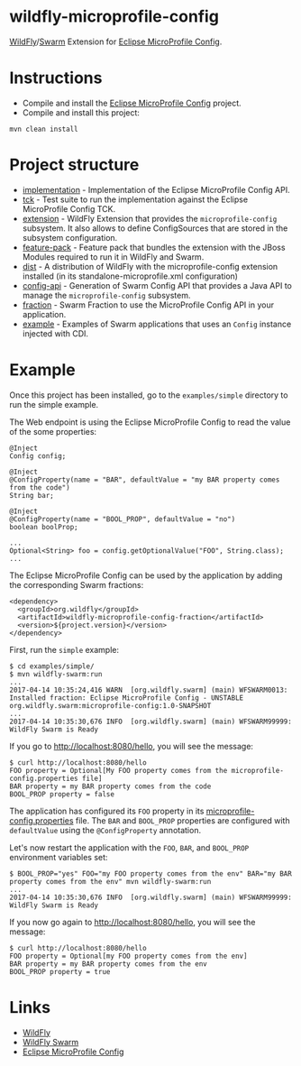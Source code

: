 # wildfly-microprofile-config

[WildFly][wildfly]/[Swarm][swarm] Extension for [Eclipse MicroProfile Config][microprofile-config].

# Instructions

* Compile and install the [Eclipse MicroProfile Config][microprofile-config] project.
* Compile and install this project:

```
mvn clean install
```

# Project structure

* [implementation](implementation/) - Implementation of the Eclipse MicroProfile Config API.
* [tck](tck/) - Test suite to run the implementation against the Eclipse MicroProfile Config TCK.
* [extension](extension/) - WildFly Extension that provides the `microprofile-config` subsystem. It also allows to define ConfigSources that are stored in the subsystem configuration.
* [feature-pack](feature-pack/) - Feature pack that bundles the extension with the JBoss Modules required to run it in WildFly and Swarm.
* [dist](dist/) - A distribution of WildFly with the microprofile-config extension installed (in its standalone-microprofile.xml configuration)
* [config-api](config-api/) - Generation of Swarm Config API that provides a Java API to manage the `microprofile-config` subsystem.
* [fraction](fraction/) - Swarm Fraction to use the MicroProfile Config API in your application.
* [example](example/) - Examples of Swarm applications that uses an `Config` instance injected with CDI.

# Example

Once this project has been installed, go to the `examples/simple` directory to run the simple example.


The Web endpoint is using the Eclipse MicroProfile Config to read the value of the some properties:

```
@Inject
Config config;

@Inject
@ConfigProperty(name = "BAR", defaultValue = "my BAR property comes from the code")
String bar;

@Inject
@ConfigProperty(name = "BOOL_PROP", defaultValue = "no")
boolean boolProp;

...
Optional<String> foo = config.getOptionalValue("FOO", String.class);
...

```

The Eclipse MicroProfile Config can be used by the application by adding the corresponding Swarm fractions:

```
<dependency>
  <groupId>org.wildfly</groupId>
  <artifactId>wildfly-microprofile-config-fraction</artifactId>
  <version>${project.version}</version>
</dependency>
```

First, run the `simple` example:

```
$ cd examples/simple/
$ mvn wildfly-swarm:run
...
2017-04-14 10:35:24,416 WARN  [org.wildfly.swarm] (main) WFSWARM0013: Installed fraction: Eclipse MicroProfile Config - UNSTABLE        org.wildfly.swarm:microprofile-config:1.0-SNAPSHOT
...
2017-04-14 10:35:30,676 INFO  [org.wildfly.swarm] (main) WFSWARM99999: WildFly Swarm is Ready
```


If you go to [http://localhost:8080/hello](http://localhost:8080/hello), you will see the message:

```
$ curl http://localhost:8080/hello
FOO property = Optional[My FOO property comes from the microprofile-config.properties file]
BAR property = my BAR property comes from the code
BOOL_PROP property = false
```

The application has configured its `FOO` property in its [microprofile-config.properties](example/src/main/resources/META-INF/microprofile-config.properties) file.
The `BAR` and `BOOL_PROP` properties are configured with `defaultValue` using the `@ConfigProperty` annotation.

Let's now restart the application with the `FOO`, `BAR`, and `BOOL_PROP` environment variables set:

```
$ BOOL_PROP="yes" FOO="my FOO property comes from the env" BAR="my BAR property comes from the env" mvn wildfly-swarm:run
...
2017-04-14 10:35:30,676 INFO  [org.wildfly.swarm] (main) WFSWARM99999: WildFly Swarm is Ready
```

If you now go again to [http://localhost:8080/hello](http://localhost:8080/hello), you will see the message:

```
$ curl http://localhost:8080/hello
FOO property = Optional[my FOO property comes from the env]
BAR property = my BAR property comes from the env
BOOL_PROP property = true
```

# Links

* [WildFly][wildfly]
* [WildFly Swarm][swarm]
* [Eclipse MicroProfile Config][microprofile-config]


[wildfly]: https://wildlfy.org/
[swarm]: http://wildfly-swarm.io/
[microprofile-config]: https://github.com/eclipse/microprofile-config/

